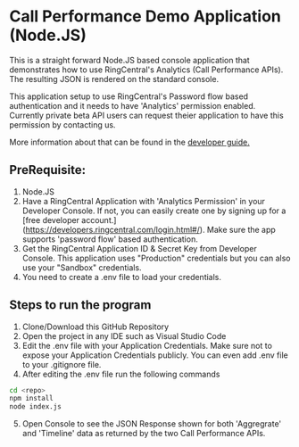 # Call Performance Demo Application (Node.JS)

This is a straight forward Node.JS based console application that demonstrates how to use RingCentral's Analytics (Call Performance APIs). The resulting JSON is rendered on the standard console. 

This application setup to use RingCentral's Password flow based authentication and it needs to have 'Analytics' permission enabled. Currently private beta API users can request theier application to have this permission by contacting us.

More information about that can be found in the [developer guide.](https://developers.ringcentral.com/guide/analytics)

## PreRequisite:

1. Node.JS
2. Have a RingCentral Application with 'Analytics Permission' in your Developer Console. If not, you can easily create one by signing up for a [free developer account.] (https://developers.ringcentral.com/login.html#/). Make sure the app supports 'password flow' based authentication.
3. Get the RingCentral Application ID & Secret Key from Developer Console. This application uses "Production" credentials but you can also use your "Sandbox" credentials.
4. You need to create a .env file to load your credentials.

## Steps to run the program

1. Clone/Download this GitHub Repository
2. Open the project in any IDE such as Visual Studio Code
3. Edit the .env file with your Application Credentials. Make sure not to expose your Application Credentials publicly. You can even add .env file to your .gitignore file.
4. After editing the .env file run the following commands

```bash
cd <repo>
npm install
node index.js
```
5. Open Console to see the JSON Response shown for both 'Aggregrate' and 'Timeline' data as returned by the two Call Performance APIs.

